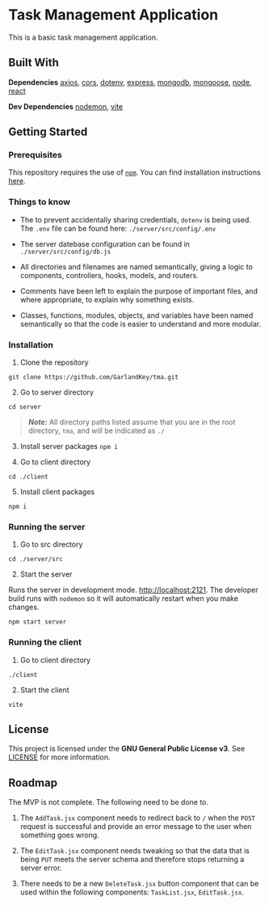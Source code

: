 # Task Management Application

This is a basic task management application. 
## Built With

**Dependencies**
[axios](https://github.com/axios/axios), [cors](https://github.com/expressjs/cors), [dotenv](https://github.com/motdotla/dotenv), [express](https://github.com/expressjs/express), [mongodb](https://github.com/mongodb/mongo), [mongoose](https://github.com/Automattic/mongoose), [node](https://github.com/nodejs/node), [react](https://github.com/facebook/react)

**Dev Dependencies**
[nodemon](https://github.com/remy/nodemon), [vite](https://github.com/vitejs/vite)

## Getting Started

### Prerequisites

This repository requires the use of [`npm`](https://github.com/npm/cli). You can find installation instructions [here](https://docs.npmjs.com/downloading-and-installing-node-js-and-npm).

### Things to know

* The to prevent accidentally sharing credentials, `dotenv` is being used. The `.env` file can be found here: `./server/src/config/.env`

* The server datebase configuration can be found in `./server/src/config/db.js`

* All directories and filenames are named semantically, giving a logic to components, controllers, hooks, models, and routers.

* Comments have been left to explain the purpose of important files, and where appropriate, to explain why something exists.

* Classes, functions, modules, objects, and variables have been named semantically so that the code is easier to understand and more modular.

### Installation

1. Clone the repository

`git clone https://github.com/GarlandKey/tma.git`

2. Go to server directory

`cd server`

> ***Note:*** All directory paths listed assume that you are in the root directory, `tma`, and will be indicated as `./`

3. Install server packages
`npm i`

4. Go to client directory

`cd ./client`

5. Install client packages

`npm i`

### Running the server

1. Go to src directory

`cd ./server/src`

2. Start the server

Runs the server in development mode. [http://localhost:2121](http://localhost:2121). The developer build runs with `nodemon` so it will automatically restart when you make changes.

`npm start server`

### Running the client

1. Go to client directory

`./client`

2. Start the client

`vite`

## License

This project is licensed under the **GNU General Public License v3**.
See [LICENSE](LICENSE) for more information.

## Roadmap

The MVP is not complete. The following need to be done to.

1. The `AddTask.jsx` component needs to redirect back to `/` when the `POST` request is successful and provide an error message to the user when something goes wrong.

2. The `EditTask.jsx` component needs tweaking so that the data that is being `PUT` meets the server schema and therefore stops returning a server error.

3. There needs to be a new `DeleteTask.jsx` button component that can be used within the following components: `TaskList.jsx`, `EditTask.jsx`.
